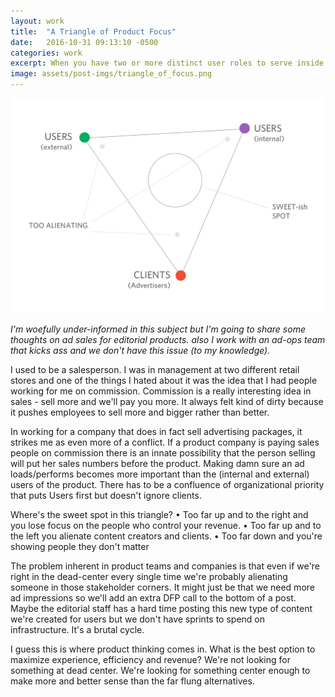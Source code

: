 ```yaml
---
layout: work
title:  "A Triangle of Product Focus"
date:   2016-10-31 09:13:10 -0500
categories: work
excerpt: When you have two or more distinct user roles to serve inside a growing company, how do you define who the most right stakeholder is? Welp, as with most things, in most cases, that just depends. 
image: assets/post-imgs/triangle_of_focus.png
---
```

![Triangle of Focus](/assets/images/triangle_of_focus.png)

_I'm woefully under-informed in this subject but I'm going to share some thoughts on ad sales for editorial products. also I work with an ad-ops team that kicks ass and we don't have this issue (to my knowledge)._

I used to be a salesperson. I was in management at two different retail stores and one of the things I hated about it was the idea that I had people working for me on commission. Commission is a really interesting idea in sales - sell more and we'll pay you more. It always felt kind of dirty because it pushes employees to sell more and bigger rather than better. 

In working for a company that does in fact sell advertising packages, it strikes me as even more of a conflict. If a product company is paying sales people on commission there is an innate possibility that the person selling will put her sales numbers before the product. Making damn sure an ad loads/performs becomes more important than the (internal and external) users of the product. There has to be a confluence of organizational priority that puts Users first but doesn't ignore clients. 

Where's the sweet spot in this triangle? 
• Too far up and to the right and you lose focus on the people who control your revenue. 
• Too far up and to the left you alienate content creators and clients. 
• Too far down and you're showing people they don't matter

The problem inherent in product teams and companies is that even if we're right in the dead-center every single time we're probably alienating someone in those stakeholder corners. It might just be that we need more ad impressions so we'll add an extra DFP call to the bottom of a post. Maybe the editorial staff has a hard time posting this new type of content we're created for users but we don't have sprints to spend on infrastructure. It's a brutal cycle. 

I guess this is where product thinking comes in. What is the best option to maximize experience, efficiency and revenue? We're not looking for something at dead center. We're looking for something center enough to make more and better sense than the far flung alternatives.
